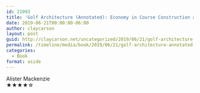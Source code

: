 ```yaml
---
id: 21093
title: 'Golf Architecture (Annotated): Economy in Course Construction and Green-Keeping'
date: 2019-06-21T00:00:00-06:00
author: claycarson
layout: post
guid: http://claycarson.net/uncategorized/2019/06/21/golf-architecture-annotated-economy-in-course-construction-and-green-keeping/
permalink: /timeline/media/book/2019/06/21/golf-architecture-annotated-economy-in-course-construction-and-green-keeping/
categories:
  - Book
format: aside
---
```

<div class="media-details"></div>

<div class="media-creator">Alister Mackenzie</div>

<div class="media-rating">★★★★☆</div>